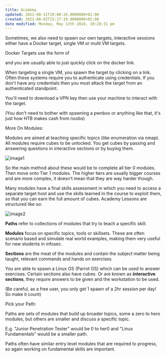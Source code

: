 ```yaml
---
title: Academy
updated: 2022-08-31T19:00:26.0000000+01:00
created: 2022-08-02T15:17:19.0000000+01:00
date modified: Monday, May 13th 2024, 10:20:31 pm
---
```


Sometimes, we also need to spawn our own targets, interactive sessions either have a Docker target, single VM or multi VM targets.

Docker Targets use the form of  

and you are usually able to just quickly click on the docker link.

When targeting a single VM, you spawn the target by clicking on a link. Often these systems require you to authenticate using credentials. If you don't have any credentials then you must attack the target from an authenticated standpoint.

You'll need to download a VPN key then use your machine to interact with the target.

(You don't need to bother with spawning a pwnbox or anything like that, it's just how HTB makes cash from noobs)

More On Modules:

Modules are aimed at teaching specific topics (like enumeration via nmap). All modules require cubes to be unlocked. You get cubes by passing and answering questions in interactive sections or by buying them.

![image1](../../../_resources/image1-65.png)

So the main method about these would be to complete all tier 0 modules. Then move onto Tier 1 modules. The higher tiers are usually bigger courses and are more complex, it doesn’t mean that they are way harder though.

Many modules have a final skills assessment in which you need to access a separate target host and use the skills learned in the course to exploit them, so that you can earn the full amount of cubes.
Academy Lessons are structured like so:

![image2](../../../_resources/image2-50.png)

**Paths** refer to collections of modules that try to teach a specific skill.

**Modules** focus on specific topics, tools or skillsets. These are often scenario based and simulate real world examples, making them very useful for new students in infosec.

**Sections** are the meat of the modules and contain the subject matter being taught, relevant commands and hands on exercises.

You are able to spawn a Linux OS (Parrot OS) which can be used to answer exercises. Certain sections also have cubes. Or are known as **interactive sections**, they require answers to be given and the workstation to be used.

(Be careful, as a free user, you only get 1 spawn of a 2hr session per day! So make it count)

Pick your Path:

Paths are sets of modules that build up broader topics, some a zero to hero modules, but others are smaller and discuss a specific topic.

E.g. "Junior Penetration Tester" would be 0 to her0 and "Linux Fundamentals" would be a smaller path.

Paths often have similar entry level modules that are required to progress, so again working on fundamental skills are important.
